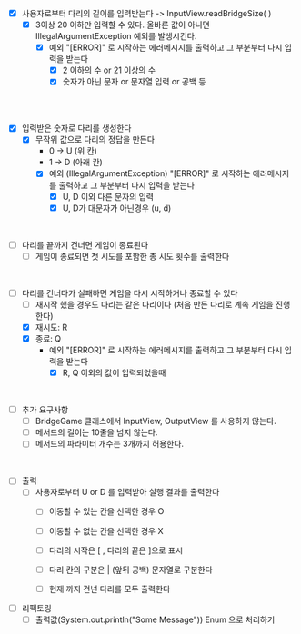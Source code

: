 - [x] 사용자로부터 다리의 길이를 입력받는다 -> InputView.readBridgeSize( )
  - [x] 3이상 20 이하만 입력할 수 있다. 올바른 값이 아니면 IllegalArgumentException 예외를 발생시킨다.
    - [x] 예외 "[ERROR]" 로 시작하는 에러메시지를 출력하고 그 부분부터 다시 입력을 받는다
      - [x] 2 이하의 수 or 21 이상의 수
      - [x] 숫자가 아닌 문자 or 문자열 입력 or 공백 등

<br> <br>

- [x] 입력받은 숫자로 다리를 생성한다
  - [x] 무작위 값으로 다리의 정답을 만든다
    - 0 -> U (위 칸)
    - 1 -> D (아래 칸)
    - [x] 예외 (IllegalArgumentException) "[ERROR]" 로 시작하는 에러메시지를 출력하고 그 부분부터 다시 입력을 받는다
      - [x] U, D 이외 다른 문자의 입력
      - [x] U, D가 대문자가 아닌경우 (u, d)

<br>

- [ ] 다리를 끝까지 건너면 게임이 종료된다
  - [ ] 게임이 종료되면 첫 시도를 포함한 총 시도 횟수를 출력한다

<br>

- [ ] 다리를 건너다가 실패하면 게임을 다시 시작하거나 종료할 수 있다
  - [ ] 재시작 했을 경우도 다리는 같은 다리이다 (처음 만든 다리로 계속 게임을 진행한다)
  - [x] 재시도: R
  - [x] 종료: Q
    - 예외 "[ERROR]" 로 시작하는 에러메시지를 출력하고 그 부분부터 다시 입력을 받는다
      - [x] R, Q 이외의 값이 입력되었을때

<br>

- [ ] 추가 요구사항
  - [ ] BridgeGame 클래스에서 InputView, OutputView 를 사용하지 않는다.
  - [ ] 메서드의 길이는 10줄을 넘지 않는다.
  - [ ] 메서드의 파라미터 개수는 3개까지 허용한다.

<br>

- [ ] 출력
  - [ ] 사용자로부터 U or D 를 입력받아 실행 결과를 출력한다
    - [ ] 이동할 수 있는 칸을 선택한 경우 O
    - [ ] 이동할 수 없는 칸을 선택한 경우 X
    - [ ] 다리의 시작은 [ , 다리의 끝은 ]으로 표시
    - [ ] 다리 칸의 구분은 | (앞뒤 공백) 문자열로 구분한다
    - [ ] 현재 까지 건넌 다리를 모두 출력한다


- [ ] 리팩토링
  - [ ] 출력값(System.out.println("Some Message")) Enum 으로 처리하기